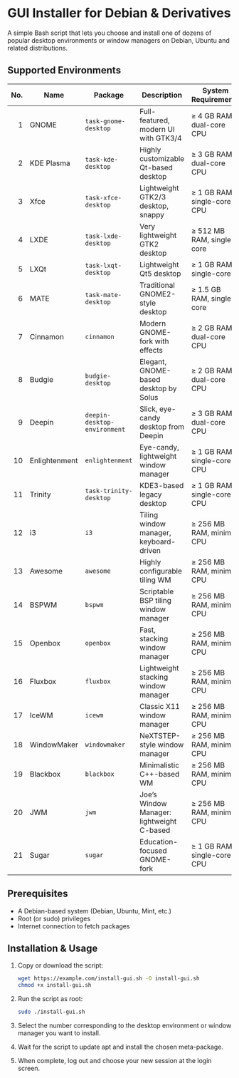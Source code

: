 # GUI Installer for Debian & Derivatives

A simple Bash script that lets you choose and install one of dozens of popular desktop environments or window managers on Debian, Ubuntu and related distributions.

## Supported Environments

| No. | Name        | Package                  | Description                              | System Requirements         |
|----:|-------------|--------------------------|------------------------------------------|-----------------------------|
|  1  | GNOME       | `task-gnome-desktop`     | Full-featured, modern UI with GTK3/4     | ≥ 4 GB RAM, dual-core CPU   |
|  2  | KDE Plasma  | `task-kde-desktop`       | Highly customizable Qt-based desktop     | ≥ 3 GB RAM, dual-core CPU   |
|  3  | Xfce        | `task-xfce-desktop`      | Lightweight GTK2/3 desktop, snappy       | ≥ 1 GB RAM, single-core CPU |
|  4  | LXDE        | `task-lxde-desktop`      | Very lightweight GTK2 desktop            | ≥ 512 MB RAM, single-core   |
|  5  | LXQt        | `task-lxqt-desktop`      | Lightweight Qt5 desktop                  | ≥ 1 GB RAM, single-core     |
|  6  | MATE        | `task-mate-desktop`      | Traditional GNOME2-style desktop         | ≥ 1.5 GB RAM, single-core   |
|  7  | Cinnamon    | `cinnamon`               | Modern GNOME-fork with effects           | ≥ 2 GB RAM, dual-core CPU   |
|  8  | Budgie      | `budgie-desktop`         | Elegant, GNOME-based desktop by Solus    | ≥ 2 GB RAM, dual-core CPU   |
|  9  | Deepin      | `deepin-desktop-environment` | Slick, eye-candy desktop from Deepin     | ≥ 3 GB RAM, dual-core CPU   |
| 10  | Enlightenment | `enlightenment`        | Eye-candy, lightweight window manager    | ≥ 1 GB RAM, single-core CPU |
| 11  | Trinity     | `task-trinity-desktop`   | KDE3-based legacy desktop                | ≥ 1 GB RAM, single-core CPU |
| 12  | i3          | `i3`                     | Tiling window manager, keyboard-driven   | ≥ 256 MB RAM, minimal CPU   |
| 13  | Awesome     | `awesome`                | Highly configurable tiling WM            | ≥ 256 MB RAM, minimal CPU   |
| 14  | BSPWM       | `bspwm`                  | Scriptable BSP tiling window manager     | ≥ 256 MB RAM, minimal CPU   |
| 15  | Openbox     | `openbox`                | Fast, stacking window manager            | ≥ 256 MB RAM, minimal CPU   |
| 16  | Fluxbox     | `fluxbox`                | Lightweight stacking window manager      | ≥ 256 MB RAM, minimal CPU   |
| 17  | IceWM       | `icewm`                  | Classic X11 window manager               | ≥ 256 MB RAM, minimal CPU   |
| 18  | WindowMaker | `windowmaker`            | NeXTSTEP-style window manager            | ≥ 256 MB RAM, minimal CPU   |
| 19  | Blackbox    | `blackbox`               | Minimalistic C++-based WM                | ≥ 256 MB RAM, minimal CPU   |
| 20  | JWM         | `jwm`                    | Joe’s Window Manager: lightweight C-based| ≥ 256 MB RAM, minimal CPU   |
| 21  | Sugar       | `sugar`                  | Education-focused GNOME-fork             | ≥ 1 GB RAM, single-core CPU |


## Prerequisites

- A Debian-based system (Debian, Ubuntu, Mint, etc.)  
- Root (or sudo) privileges  
- Internet connection to fetch packages  

## Installation & Usage

1. Copy or download the script:

    ```bash
    wget https://example.com/install-gui.sh -O install-gui.sh
    chmod +x install-gui.sh
    ```

2. Run the script as root:

    ```bash
    sudo ./install-gui.sh
    ```

3. Select the number corresponding to the desktop environment or window manager you want to install.  
4. Wait for the script to update apt and install the chosen meta-package.  
5. When complete, log out and choose your new session at the login screen.
